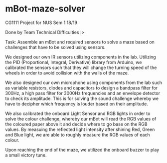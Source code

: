 # mBot-maze-solver
CG1111 Project for NUS Sem 1 18/19

Done by Team Technical Difficulties :>

Task: Assemble an mBot and required sensors to solve a maze based on challenges that have to be solved using sensors.

We designed our own IR sensors utilizing components in the lab. Utilizing the PID (Proportional, Integral, Derivative) library from Arduino, we calibrated the sensors such that they will change the turning speed of the wheels in order to avoid collision with the walls of the maze.

We also designed our own microphone using components from the lab such as variable resistors, diodes and capacitors to design a bandpass filter for 300Hz, a high pass filter for 3000Hz frequencies and an envelope detector to check its amplitude. This is for solving the sound challenge whereby we have to decipher which frequency is louder based on their amplitude.

We also calibrated the onboard Light Sensor and RGB lights in order to solve the colour challenge, whereby our mBot will read the RGB values of the coloured paper above it and decide where to go base on the RGB values. By measuing the reflected light intensity after shining Red, Green and Blue light, we are able to roughly measure the RGB values of each colour.

Upon reaching the end of the maze, we utilized the onboard buzzer to play a small victory tune.
